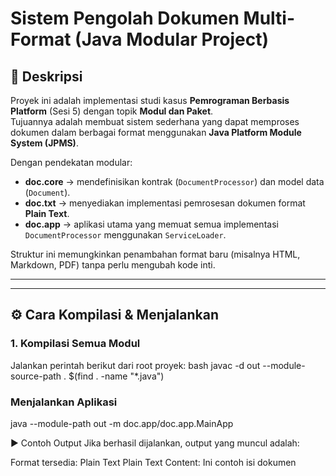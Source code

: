# Sistem Pengolah Dokumen Multi-Format (Java Modular Project)

## 📌 Deskripsi
Proyek ini adalah implementasi studi kasus **Pemrograman Berbasis Platform** (Sesi 5) dengan topik **Modul dan Paket**.  
Tujuannya adalah membuat sistem sederhana yang dapat memproses dokumen dalam berbagai format menggunakan **Java Platform Module System (JPMS)**.  

Dengan pendekatan modular:
- **doc.core** → mendefinisikan kontrak (`DocumentProcessor`) dan model data (`Document`).
- **doc.txt** → menyediakan implementasi pemrosesan dokumen format **Plain Text**.
- **doc.app** → aplikasi utama yang memuat semua implementasi `DocumentProcessor` menggunakan `ServiceLoader`.

Struktur ini memungkinkan penambahan format baru (misalnya HTML, Markdown, PDF) tanpa perlu mengubah kode inti.

---


---

## ⚙️ Cara Kompilasi & Menjalankan

### 1. Kompilasi Semua Modul
Jalankan perintah berikut dari root proyek:
bash
javac -d out --module-source-path . $(find . -name "*.java")

### Menjalankan Aplikasi
java --module-path out -m doc.app/doc.app.MainApp

▶️ Contoh Output
Jika berhasil dijalankan, output yang muncul adalah:

Format tersedia: Plain Text
Plain Text Content: Ini contoh isi dokumen
